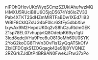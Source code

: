 nIPOhQHovUKxWyqSCmzSZUkIAhufwzMQ
l4MXU5RUciB8U6O5jqD5674Yd6loZV33
Pab4XTKT2SdHZmMlRTFaBDw1XEd7Il93
WBIF8CklQZsUG4bF0lcr6SfFy5dbbXiw
IxyvAx9M2HvpdUK0q2vS8hCzuRtdmGEK
Z1sp78EL07vhupjvtQ8OdetpK69yx1gU
3Iqd8qdcjVHu9Pce8uO813oMh60U0SYK
2YoG2koCG8ThVn3OvFis12yQqATSkOfV
ZIxlEFDCqkS1ZOGqagk42e98j8YVQNiZ
2RZGrkZJdDtP4BR9AN0FwekJFtw37xPo
